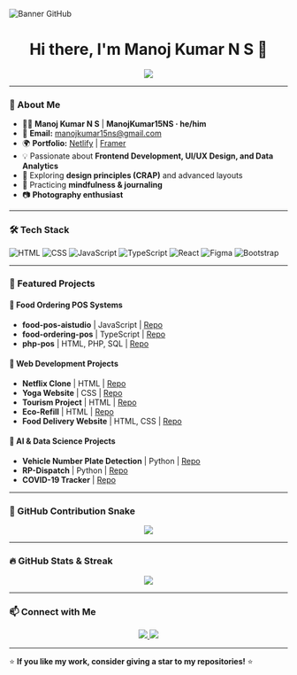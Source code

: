 <!--- ------------------------------------------------------------------------------------------------------------------------------------------------------ -->
<!--- -- Custom Designed Banner ---------------------------------------------------------------------------------------------------------------------------- -->
<!--- ------------------------------------------------------------------------------------------------------------------------------------------------------ -->

![Banner GitHub](https://your-banner-image-url.com/banner.png)

<!--- ------------------------------------------------------------------------------------------------------------------------------------------------------ -->
<!--- -- Visitor Badge + Links ----------------------------------------------------------------------------------------------------------------------------- -->
<!--- ------------------------------------------------------------------------------------------------------------------------------------------------------ -->

<h1 align="center">Hi there, I'm Manoj Kumar N S 👋</h1>
<p align="center">
  <img src="https://readme-typing-svg.herokuapp.com?color=%2336BCF7&size=25&center=true&vCenter=true&lines=Frontend+Developer;UI%2FUX+Enthusiast;Data+Analytics+Learner" />
</p>

---

### 🚀 About Me
- 👨‍💻 **Manoj Kumar N S** | **ManojKumar15NS · he/him**
- 📧 **Email:** [manojkumar15ns@gmail.com](mailto:manojkumar15ns@gmail.com)
- 🌍 **Portfolio:** [Netlify](https://manojkumarns.netlify.app/) | [Framer](https://manojkumarns.framer.website/)
- 💡 Passionate about **Frontend Development, UI/UX Design, and Data Analytics**
- 🎨 Exploring **design principles (CRAP)** and advanced layouts
- 📝 Practicing **mindfulness & journaling**
- 📷 **Photography enthusiast**

---

### 🛠️ Tech Stack

![HTML](https://img.shields.io/badge/HTML5-E34F26?style=for-the-badge&logo=html5&logoColor=white)
![CSS](https://img.shields.io/badge/CSS3-%231572B6.svg?style=for-the-badge&logo=css3&logoColor=white)
![JavaScript](https://img.shields.io/badge/JavaScript-F7DF1E?style=for-the-badge&logo=javascript&logoColor=black)
![TypeScript](https://img.shields.io/badge/TypeScript-%23007ACC.svg?style=for-the-badge&logo=typescript&logoColor=white)
![React](https://img.shields.io/badge/React-%2320232a.svg?style=for-the-badge&logo=react&logoColor=%2361DAFB)
![Figma](https://img.shields.io/badge/Figma-%23F24E1E.svg?style=for-the-badge&logo=figma&logoColor=white)
![Bootstrap](https://img.shields.io/badge/Bootstrap-563D7C?style=for-the-badge&logo=bootstrap&logoColor=white)

---

### 📌 Featured Projects

#### 🍔 Food Ordering POS Systems
- **food-pos-aistudio** | JavaScript | [Repo](https://github.com/ManojKumar15NS/food-pos-aistudio)
- **food-ordering-pos** | TypeScript | [Repo](https://github.com/ManojKumar15NS/food-ordering-pos)
- **php-pos** | HTML, PHP, SQL | [Repo](https://github.com/ManojKumar15NS/php-pos)

#### 🎨 Web Development Projects
- **Netflix Clone** | HTML | [Repo](https://github.com/ManojKumar15NS/netflix-clone-demo)
- **Yoga Website** | CSS | [Repo](https://github.com/ManojKumar15NS/yoga-website-demo)
- **Tourism Project** | HTML | [Repo](https://github.com/ManojKumar15NS/Tourism-project)
- **Eco-Refill** | HTML | [Repo](https://github.com/ManojKumar15NS/Eco-refill)
- **Food Delivery Website** | HTML, CSS | [Repo](https://github.com/ManojKumar15NS/food-delivary-website)

#### 🔬 AI & Data Science Projects
- **Vehicle Number Plate Detection** | Python | [Repo](https://github.com/ManojKumar15NS/Vehicle-number-Plate-Detection)
- **RP-Dispatch** | Python | [Repo](https://github.com/ManojKumar15NS/RP-Dispatch-)
- **COVID-19 Tracker** | [Repo](https://github.com/ManojKumar15NS/covid-19)

---

### 🐍 GitHub Contribution Snake
<p align="center">
  <img src="https://github.com/ManojKumar15NS/ManojKumar15NS/blob/output/github-contribution-grid-snake.svg"/>
</p>

---

### 🔥 GitHub Stats & Streak
<p align="center">
  <img src="https://github-readme-streak-stats.herokuapp.com/?user=ManojKumar15NS&theme=algolia"/>
</p>

---

### 📫 Connect with Me
<p align="center">
  <a href="https://www.linkedin.com/in/manoj-kumar-n-s/">
    <img src="https://img.shields.io/badge/LinkedIn-%230077B5.svg?style=for-the-badge&logo=linkedin&logoColor=white" />
  </a>
  <a href="mailto:manojkumar15ns@gmail.com">
    <img src="https://img.shields.io/badge/Gmail-D14836?style=for-the-badge&logo=gmail&logoColor=white" />
  </a>
</p>

---

⭐ **If you like my work, consider giving a star to my repositories!** ⭐

